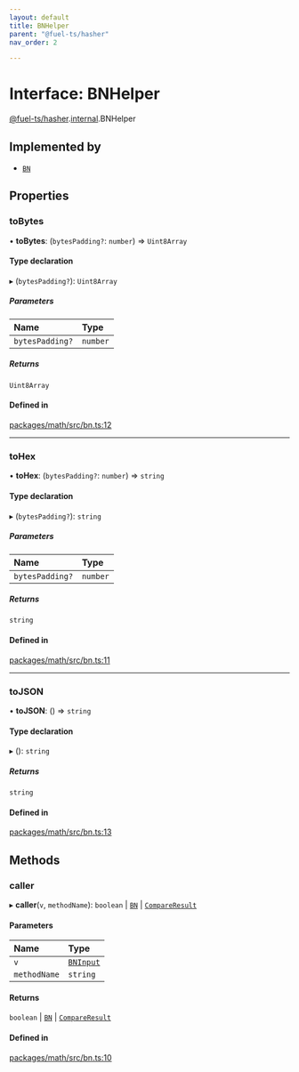 ```yaml
---
layout: default
title: BNHelper
parent: "@fuel-ts/hasher"
nav_order: 2

---
```


# Interface: BNHelper

[@fuel-ts/hasher](../index.md).[internal](../namespaces/internal.md).BNHelper

## Implemented by

- [`BN`](../classes/internal-BN.md)

## Properties

### toBytes

• **toBytes**: (`bytesPadding?`: `number`) => `Uint8Array`

#### Type declaration

▸ (`bytesPadding?`): `Uint8Array`

##### Parameters

| Name | Type |
| :------ | :------ |
| `bytesPadding?` | `number` |

##### Returns

`Uint8Array`

#### Defined in

[packages/math/src/bn.ts:12](https://github.com/FuelLabs/fuels-ts/blob/master/packages/math/src/bn.ts#L12)

___

### toHex

• **toHex**: (`bytesPadding?`: `number`) => `string`

#### Type declaration

▸ (`bytesPadding?`): `string`

##### Parameters

| Name | Type |
| :------ | :------ |
| `bytesPadding?` | `number` |

##### Returns

`string`

#### Defined in

[packages/math/src/bn.ts:11](https://github.com/FuelLabs/fuels-ts/blob/master/packages/math/src/bn.ts#L11)

___

### toJSON

• **toJSON**: () => `string`

#### Type declaration

▸ (): `string`

##### Returns

`string`

#### Defined in

[packages/math/src/bn.ts:13](https://github.com/FuelLabs/fuels-ts/blob/master/packages/math/src/bn.ts#L13)

## Methods

### caller

▸ **caller**(`v`, `methodName`): `boolean` \| [`BN`](../classes/internal-BN.md) \| [`CompareResult`](../namespaces/internal.md#compareresult)

#### Parameters

| Name | Type |
| :------ | :------ |
| `v` | [`BNInput`](../namespaces/internal.md#bninput) |
| `methodName` | `string` |

#### Returns

`boolean` \| [`BN`](../classes/internal-BN.md) \| [`CompareResult`](../namespaces/internal.md#compareresult)

#### Defined in

[packages/math/src/bn.ts:10](https://github.com/FuelLabs/fuels-ts/blob/master/packages/math/src/bn.ts#L10)
